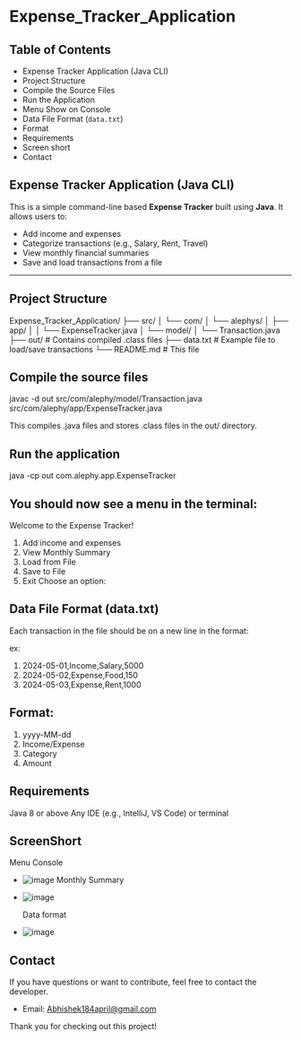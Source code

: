 # Expense_Tracker_Application

##  Table of Contents

-  Expense Tracker Application (Java CLI)
-  Project Structure
-  Compile the Source Files
-  Run the Application
-  Menu Show on Console
-  Data File Format (`data.txt`)
-  Format
-  Requirements
-  Screen short
-  Contact

##  Expense Tracker Application (Java CLI)

This is a simple command-line based **Expense Tracker** built using **Java**. It allows users to:

- Add income and expenses
- Categorize transactions (e.g., Salary, Rent, Travel)
- View monthly financial summaries
- Save and load transactions from a file

---

##  Project Structure

Expense_Tracker_Application/
├── src/
│ └── com/
│ └── alephys/
│ ├── app/
│ │ └── ExpenseTracker.java
│ └── model/
│ └── Transaction.java
├── out/ # Contains compiled .class files
├── data.txt # Example file to load/save transactions
└── README.md # This file

## Compile the source files

javac -d out src/com/alephy/model/Transaction.java src/com/alephy/app/ExpenseTracker.java

This compiles .java files and stores .class files in the out/ directory.

 ## Run the application
 java -cp out com.alephy.app.ExpenseTracker


## You should now see a menu in the terminal:
Welcome to the Expense Tracker!

1. Add income and expenses
2. View Monthly Summary
3. Load from File
4. Save to File
5. Exit
Choose an option:


## Data File Format (data.txt)
Each transaction in the file should be on a new line in the format:

 ex:
1. 2024-05-01,Income,Salary,5000
2. 2024-05-02,Expense,Food,150
3. 2024-05-03,Expense,Rent,1000

## Format:
1. yyyy-MM-dd
2. Income/Expense
3. Category
4. Amount

## Requirements
Java 8 or above
Any IDE (e.g., IntelliJ, VS Code) or terminal

## ScreenShort
  Menu Console
- ![image](https://github.com/user-attachments/assets/1645234d-fd0a-46cf-bcf0-98bd0ffa9015)
  Monthly Summary
- ![image](https://github.com/user-attachments/assets/e5b21059-4669-4718-8b87-68ce7963441e)
  
  Data format
- ![image](https://github.com/user-attachments/assets/a38cf491-fbac-46a7-8c49-cf6a40da88ff)




## Contact
If you have questions or want to contribute, feel free to contact the developer.
- Email: Abhishek184april@gmail.com

 Thank you for checking out this project!
